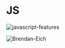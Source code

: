 # JS



![javascript-features](https://github.com/user-attachments/assets/c7c905c8-65f9-475a-8705-d6cdea2c83f5)

![Brendan-Eich](https://github.com/user-attachments/assets/be3e2b29-3bf1-4252-af98-6309946d0d0c)
